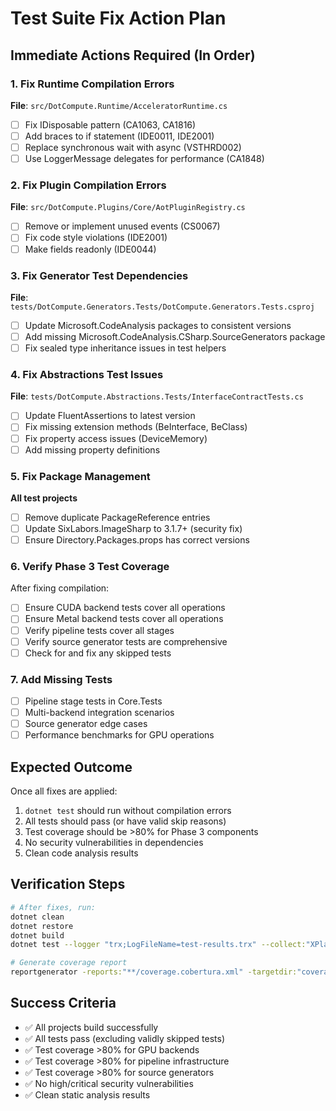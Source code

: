 # Test Suite Fix Action Plan

## Immediate Actions Required (In Order)

### 1. Fix Runtime Compilation Errors
**File**: `src/DotCompute.Runtime/AcceleratorRuntime.cs`
- [ ] Fix IDisposable pattern (CA1063, CA1816)
- [ ] Add braces to if statement (IDE0011, IDE2001)
- [ ] Replace synchronous wait with async (VSTHRD002)
- [ ] Use LoggerMessage delegates for performance (CA1848)

### 2. Fix Plugin Compilation Errors
**File**: `src/DotCompute.Plugins/Core/AotPluginRegistry.cs`
- [ ] Remove or implement unused events (CS0067)
- [ ] Fix code style violations (IDE2001)
- [ ] Make fields readonly (IDE0044)

### 3. Fix Generator Test Dependencies
**File**: `tests/DotCompute.Generators.Tests/DotCompute.Generators.Tests.csproj`
- [ ] Update Microsoft.CodeAnalysis packages to consistent versions
- [ ] Add missing Microsoft.CodeAnalysis.CSharp.SourceGenerators package
- [ ] Fix sealed type inheritance issues in test helpers

### 4. Fix Abstractions Test Issues
**File**: `tests/DotCompute.Abstractions.Tests/InterfaceContractTests.cs`
- [ ] Update FluentAssertions to latest version
- [ ] Fix missing extension methods (BeInterface, BeClass)
- [ ] Fix property access issues (DeviceMemory)
- [ ] Add missing property definitions

### 5. Fix Package Management
**All test projects**
- [ ] Remove duplicate PackageReference entries
- [ ] Update SixLabors.ImageSharp to 3.1.7+ (security fix)
- [ ] Ensure Directory.Packages.props has correct versions

### 6. Verify Phase 3 Test Coverage
After fixing compilation:
- [ ] Ensure CUDA backend tests cover all operations
- [ ] Ensure Metal backend tests cover all operations
- [ ] Verify pipeline tests cover all stages
- [ ] Verify source generator tests are comprehensive
- [ ] Check for and fix any skipped tests

### 7. Add Missing Tests
- [ ] Pipeline stage tests in Core.Tests
- [ ] Multi-backend integration scenarios
- [ ] Source generator edge cases
- [ ] Performance benchmarks for GPU operations

## Expected Outcome

Once all fixes are applied:
1. `dotnet test` should run without compilation errors
2. All tests should pass (or have valid skip reasons)
3. Test coverage should be >80% for Phase 3 components
4. No security vulnerabilities in dependencies
5. Clean code analysis results

## Verification Steps

```bash
# After fixes, run:
dotnet clean
dotnet restore
dotnet build
dotnet test --logger "trx;LogFileName=test-results.trx" --collect:"XPlat Code Coverage"

# Generate coverage report
reportgenerator -reports:"**/coverage.cobertura.xml" -targetdir:"coveragereport" -reporttypes:Html
```

## Success Criteria

- ✅ All projects build successfully
- ✅ All tests pass (excluding validly skipped tests)
- ✅ Test coverage >80% for GPU backends
- ✅ Test coverage >80% for pipeline infrastructure
- ✅ Test coverage >80% for source generators
- ✅ No high/critical security vulnerabilities
- ✅ Clean static analysis results